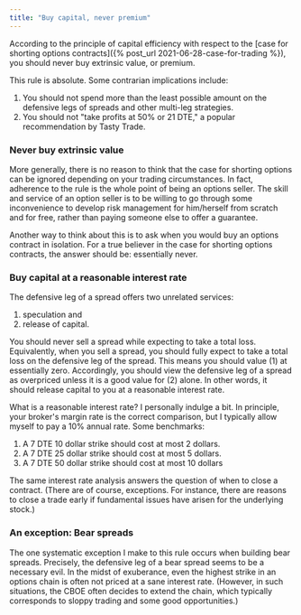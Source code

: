 ```yaml
---
title: "Buy capital, never premium"
---
```


According to the principle of capital efficiency with respect to the [case for shorting options contracts]({% post_url 2021-06-28-case-for-trading %}), you should never buy extrinsic value, or premium.

This rule is absolute. Some contrarian implications include:

1. You should not spend more than the least possible amount on the defensive legs of spreads and other multi-leg strategies.
2. You should not "take profits at 50% or 21 DTE," a popular recommendation by Tasty Trade.



### Never buy extrinsic value

More generally, there is no reason to think that the case for shorting options can be ignored depending on your trading circumstances. In fact, adherence to the rule is the whole point of being an options seller. The skill and service of an option seller is to be willing to go through some inconvenience to develop risk management for him/herself from scratch and for free, rather than paying someone else to offer a guarantee.

Another way to think about this is to ask when you would buy an options contract in isolation. For a true believer in the case for shorting options contracts, the answer should be: essentially never.


### Buy capital at a reasonable interest rate

The defensive leg of a spread offers two unrelated services: 

1. speculation and
2. release of capital.

You should never sell a spread while expecting to take a total loss. Equivalently, when you sell a spread, you should fully expect to take a total loss on the defensive leg of the spread. This means you should value (1) at essentially zero. Accordingly, you should view the defensive leg of a spread as overpriced unless it is a good value for (2) alone. In other words, it should release capital to you at a reasonable interest rate. 

What is a reasonable interest rate? I personally indulge a bit. In principle, your broker's margin rate is the correct comparison, but I typically allow myself to pay a 10% annual rate. Some benchmarks:

1. A 7 DTE 10 dollar strike should cost at most 2 dollars.
2. A 7 DTE 25 dollar strike should cost at most 5 dollars.
3. A 7 DTE 50 dollar strike should cost at most 10 dollars

The same interest rate analysis answers the question of when to close a contract. (There are of course, exceptions. For instance, there are reasons to close a trade early if fundamental issues have arisen for the underlying stock.)


### An exception: Bear spreads

The one systematic exception I make to this rule occurs when building bear spreads. Precisely, the defensive leg of a bear spread seems to be a necessary evil. In the midst of exuberance, even the highest strike in an options chain is often not priced at a sane interest rate. (However, in such situations, the CBOE often decides to extend the chain, which typically corresponds to sloppy trading and some good opportunities.)
